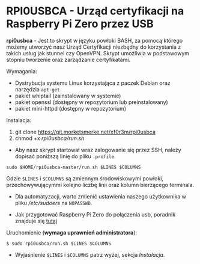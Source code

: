 # RPI0USBCA - Urząd certyfikacji na Raspberry Pi Zero przez USB

__rpi0usbca__ - Jest to skrypt w języku powłoki BASH, za pomocą którego możemy utworzyć nasz Urząd Certyfikacji niezbędny do
korzystania z takich usług jak stunnel czy OpenVPN. Skrypt umożliwia w podstawowym stopniu tworzenie oraz zarządzanie
certyfikatami.

Wymagania:

* Dystrybucja systemu Linux korzystająca z paczek Debian oraz narzędzia `apt-get`
* pakiet whiptail (zainstalowany w systemie)
* pakiet openssl (dostępny w repozytorium lub preinstalowany)
* pakiet mini-httpd (dostępny w repozytorium)

Instalacja:

1. git clone https://git.morketsmerke.net/xf0r3m/rpi0usbca
2. chmod +x _rpi0usbca/run.sh_

* Aby nasz skrypt startował wraz zalogowanie się przez SSH, należy dopisać poniższą linię do pliku `.profile`.

```
sudo $HOME/rpi0usbca-master/run.sh $LINES $COLUMNS
```

Gdzie `$LINES` i `$COLUMNS` są zmiennym środowiskowymi powłoki, przechowywującymmi kolejno liczbę linii oraz kolumn
bierzącego terminala.

* Dla automatyzacji, warto zmienić ustawienia naszego użytkownika w pliku _/etc/sudoers_ na `NOPASSWD`.

* Jak przygotować Raspberry Pi Zero do połączenia usb, poradnik znajduje się [tutaj](https://morketsmerke.net/raspberry-pi-zero-polaczenie-przez-usb/)

Uruchomienie (__wymaga uprawnień administratora__):
```
$ sudo rpi0usbca/run.sh $LINES $COLUMNS
```
* Wyjaśnienie `$LINES` i `$COLUMNS` patrz wyżej, sekcja _Instalacja_.

